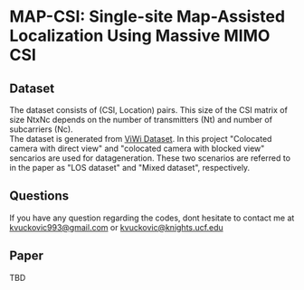 # MAP-CSI: Single-site Map-Assisted Localization Using Massive MIMO CSI

## Dataset
The dataset consists of (CSI, Location) pairs. This size of the CSI matrix of size NtxNc depends on the number of transmitters (Nt) and number of subcarriers (Nc).  
The dataset is generated from [ViWi Dataset](https://viwi-dataset.net/scenarios.html). In this project "Colocated camera with direct view" and "colocated camera with blocked view" sencarios are used for datageneration.  These two scenarios are referred to in the paper as "LOS dataset" and "Mixed dataset", respectively. 

## Questions 
If you have any question regarding the codes, dont hesitate to contact me at kvuckovic993@gmail.com or kvuckovic@knights.ucf.edu

## Paper
TBD
